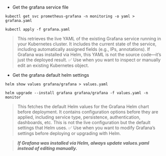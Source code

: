 - Get the grafana service file

```
kubectl get svc prometheus-grafana -n monitoring -o yaml > grafana.yaml
```
```
kubectl apply -f grafana.yaml
```

> This retrieves the live YAML of the existing Grafana service running in your Kubernetes cluster.
It includes the current state of the service, including automatically assigned fields (e.g., IPs, annotations).
If Grafana was installed via Helm, this YAML is not the source code—it’s just the deployed result.
✅ Use when you want to inspect or manually edit an existing Kubernetes object.


- Get the grafana default helm settings
```
helm show values grafana/grafana > values.yaml
```
```
helm upgrade --install grafana grafana/grafana -f values.yaml -n monitor
```

> This fetches the default Helm values for the Grafana Helm chart before deployment.
It contains configuration options before they are applied, including service type, persistence, authentication, dashboards, etc.
This is not the live configuration but the default settings that Helm uses.
✅ Use when you want to modify Grafana’s settings before deploying or upgrading with Helm.

> ***If Grafana was installed via Helm, always update values.yaml instead of editing manually.***
